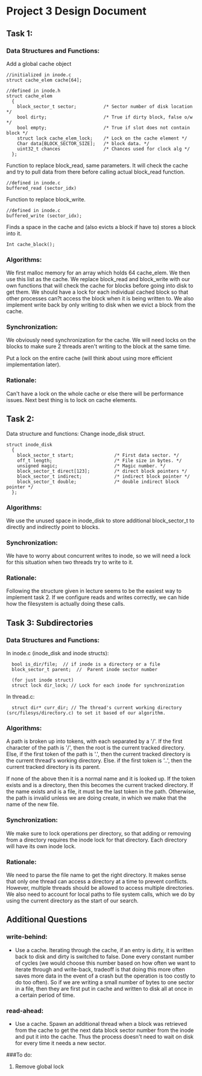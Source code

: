 # Project 3 Design Document


## Task 1:

### Data Structures and Functions:

Add a global cache object 
```
//initialized in inode.c
struct cache_elem cache[64];
```

```
//defined in inode.h
struct cache_elem
  {
    block_sector_t sector;          /* Sector number of disk location */
    bool dirty;                     /* True if dirty block, false o/w */
    bool empty;						/* True if slot does not contain block */
    struct lock cache_elem_lock;	/* Lock on the cache element */
    Char data[BLOCK_SECTOR_SIZE];   /* block data. */
    uint32_t chances				/* Chances used for clock alg */
  };
```

Function to replace block_read, same parameters. It will check the cache and try to pull data from there before calling actual block_read function.
```
//defined in inode.c
buffered_read (sector_idx)
```

Function to replace block_write.
```
//defined in inode.c
buffered_write (sector_idx);
```

Finds a space in the cache and (also evicts a block if have to) stores a block into it.
```
Int cache_block();
```

### Algorithms:
We first malloc memory for an array which holds 64 cache_elem. We then use this list as the cache. We replace block_read and block_write with our own functions that will check the cache for blocks before going into disk to get them. We should have a lock for each individual cached block so that other processes can?t access the block when it is being written to. We also implement write back by only writing to disk when we evict a block from the cache.

### Synchronization:
We obviously need synchronization for the cache. We will need locks on the blocks to make sure 2 threads aren't writing to the block at the same time.

Put a lock on the entire cache (will think about using more efficient implementation later).

### Rationale:
Can't have a lock on the whole cache or else there will be performance issues. Next best thing is to lock on cache elements.


## Task 2:

Data structure and functions:
Change inode_disk struct.
```
struct inode_disk
  {
    block_sector_t start;               /* First data sector. */
    off_t length;                       /* File size in bytes. */
    unsigned magic;                     /* Magic number. */
    block_sector_t direct[123];			/* direct block pointers */
    block_sector_t indirect;			/* indirect block pointer */
    block_sector_t double;				/* double indirect block pointer */
  };
```

### Algorithms:
We use the unused space in inode_disk to store additional block_sector_t to directly and indirectly point to blocks.

### Synchronization:
We have to worry about concurrent writes to inode, so we will need a lock for this situation when two threads try to write to it.

### Rationale:
Following the structure given in lecture seems to be the easiest way to implement task 2. If we configure reads and writes correctly, we can hide how the filesystem is actually doing these calls.


## Task 3: Subdirectories

### Data Structures and Functions:

In inode.c (inode_disk and inode structs):
```
  bool is_dir/file;  // if inode is a directory or a file
  block_sector_t parent;  //  Parent inode sector number

  (for just inode struct)
  struct lock dir_lock; // Lock for each inode for synchronization
```
In thread.c:
```
  struct dir* curr_dir; // The thread's current working directory (src/filesys/directory.c) to set it based of our algorithm.
```

### Algorithms:
A path is broken up into tokens, with each separated by a '/'. If the first
character of the path is '/', then the root is the current tracked directory. 
Else, if the first token of the path is '.', then the current tracked
directory is the current thread's working directory. Else. if the first token is '..',
then the current tracked directory is its parent. 

If none of the above then it is a normal name and it is looked up.
If the token exists and is a directory, then this becomes the current tracked directory.
If the name exists and is a file, it must be the last token in the path.
Otherwise, the path is invalid unless we are doing create, in which we make that the name
of the new file. 

### Synchronization: 
We make sure to lock operations per directory, so that adding or removing from a directory requires the inode lock for that directory.  Each directory will have its own inode lock.

### Rationale:
We need to parse the file name to get the right directory. It makes sense that only one thread can access a directory at a time to prevent conflicts. However, multiple threads should be allowed to access multiple directories. We also need to account for local paths to file system calls, which we do by using the current directory as the start of our search.

## Additional Questions

### write-behind:

- Use a cache.
Iterating through the cache, if an entry is dirty, it is written back to
disk and dirty is switched to false. Done every constant number of cycles (we would choose this number based on how often we want to iterate through and write-back, tradeoff is that doing this more often saves more data in the event of a crash but the operation is too costly to do too often). So if we are 
writing a small number of bytes to one sector in a file, then they are first put in cache
and written to disk all at once in a certain period of time.

### read-ahead:

- Use a cache.
Spawn an additional thread when a block was retrieved from the
cache to get the next data block sector number from the
inode and put it into the cache. Thus the process doesn't need to wait on disk for every
time it needs a new sector.


###To do:
1. Remove global lock